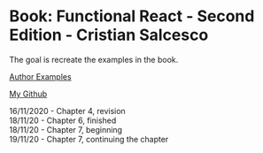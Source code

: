 

# Book: Functional React - Second Edition - Cristian Salcesco

The goal is recreate the examples in the book. 

[Author Examples](https://github.com/cristi-salcescu/functional-react-2)

[My Github](https://github.com/ueredeveloper/FunctionalReactCristianSalcesco)

16/11/2020 -  Chapter 4, revision \
18/11/20 - Chapter 6, finished \
18/11/20 - Chapter 7, beginning \
19/11/20 - Chapter 7, continuing the chapter



